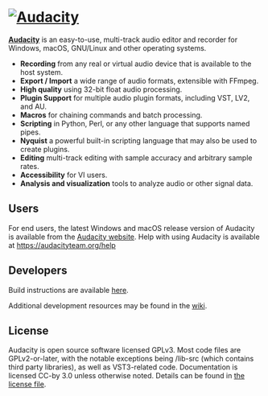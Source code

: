 [![Audacity](https://forum.audacityteam.org/uploads/default/original/1X/7c7a29ccbb7674ad02ad303287ce585b2613c239.png)](https://www.audacityteam.org) 
=========================

[**Audacity**](https://www.audacityteam.org) is an easy-to-use, multi-track audio editor and recorder for Windows, macOS, GNU/Linux and other operating systems. 

- **Recording** from any real or virtual audio device that is available to the host system.
- **Export / Import** a wide range of audio formats, extensible with FFmpeg.
- **High quality** using 32-bit float audio processing.
- **Plugin Support** for multiple audio plugin formats, including VST, LV2, and AU.
- **Macros** for chaining commands and batch processing.
- **Scripting** in Python, Perl, or any other language that supports named pipes.
- **Nyquist** a powerful built-in scripting language that may also be used to create plugins.
- **Editing** multi-track editing with sample accuracy and arbitrary sample rates.
- **Accessibility** for VI users.
- **Analysis and visualization** tools to analyze audio or other signal data.

## Users

For end users, the latest Windows and macOS release version of Audacity is available from the [Audacity website](https://www.audacityteam.org/download/).
Help with using Audacity is available at https://audacityteam.org/help

## Developers
Build instructions are available [here](https://github.com/audacity/audacity/blob/master/BUILDING.md).

Additional development resources may be found in the [wiki](https://github.com/audacity/audacity/wiki).

## License

Audacity is open source software licensed GPLv3. Most code files are GPLv2-or-later, with the notable exceptions being /lib-src (which contains third party libraries), as well as VST3-related code. Documentation is licensed CC-by 3.0 unless otherwise noted. Details can be found in [the license file](LICENSE.txt).
